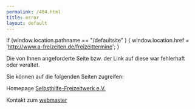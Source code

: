 ```yaml
---
permalink: /404.html
title: error
layout: default
---
```


if (window.location.pathname == "/defaultsite" ) {
   window.location.href = 'http://www.a-freizeiten.de/freizeittermine'; 
}

Die von Ihnen angeforderte Seite bzw. der Link auf diese war fehlerhaft oder veraltet.

Sie können auf die folgenden Seiten zugreifen:

Homepage [Selbsthilfe-Freizeitwerk e.V.](http://www.selbsthilfe-freizeitwerk.de)

Kontakt zum [webmaster](mailto:webmaster@a-freizeiten.de)
